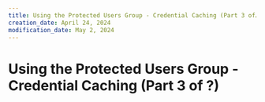 ```yaml
---
title: Using the Protected Users Group - Credential Caching (Part 3 of…
creation_date: April 24, 2024
modification_date: May 2, 2024
---
```



# Using the Protected Users Group - Credential Caching (Part 3 of ?)

